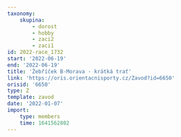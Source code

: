 ```yaml
---
taxonomy:
    skupina:
        - dorost
        - hobby
        - zaci2
        - zaci1
id: 2022-race_1732
start: '2022-06-19'
end: '2022-06-19'
title: 'Žebříček B-Morava - krátká trať'
link: 'https://oris.orientacnisporty.cz/Zavod?id=6650'
orisid: '6650'
type: Z
template: zavod
date: '2022-01-07'
import:
    type: members
    time: 1641562802
---
```


